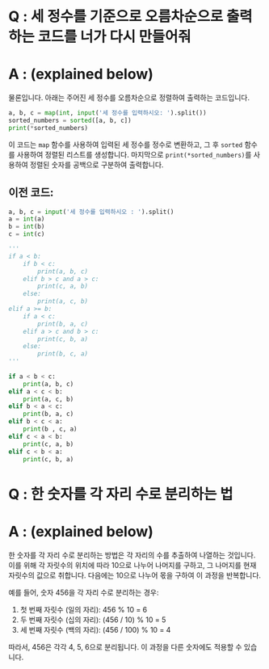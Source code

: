 # Q : 세 정수를 기준으로 오름차순으로 출력하는 코드를 너가 다시 만들어줘 

# A : (explained below)
물론입니다. 아래는 주어진 세 정수를 오름차순으로 정렬하여 출력하는 코드입니다.

```python
a, b, c = map(int, input('세 정수를 입력하시오: ').split())
sorted_numbers = sorted([a, b, c])
print(*sorted_numbers)
```

이 코드는 `map` 함수를 사용하여 입력된 세 정수를 정수로 변환하고, 그 후 `sorted` 함수를 사용하여 정렬된 리스트를 생성합니다. 마지막으로 `print(*sorted_numbers)`를 사용하여 정렬된 숫자를 공백으로 구분하여 출력합니다.

## 이전 코드:

```python
a, b, c = input('세 정수를 입력하시오 : ').split()
a = int(a)
b = int(b)
c = int(c)

'''
if a < b:
    if b < c:
        print(a, b, c)
    elif b > c and a > c:
        print(c, a, b)
    else:
        print(a, c, b)
elif a >= b:
    if a < c:
        print(b, a, c)
    elif a > c and b > c:
        print(c, b, a)
    else:
        print(b, c, a)
'''
  
if a < b < c:
    print(a, b, c)
elif a < c < b:
    print(a, c, b)
elif b < a < c:
    print(b, a, c)
elif b < c < a:
    print(b , c, a)
elif c < a < b:
    print(c, a, b)
elif c < b < a:
    print(c, b, a)
```


# Q : 한 숫자를 각 자리 수로 분리하는 법

# A : (explained below)
한 숫자를 각 자리 수로 분리하는 방법은 각 자리의 수를 추출하여 나열하는 것입니다. 이를 위해 각 자릿수의 위치에 따라 10으로 나누어 나머지를 구하고, 그 나머지를 현재 자릿수의 값으로 취합니다. 다음에는 10으로 나누어 몫을 구하여 이 과정을 반복합니다.

예를 들어, 숫자 456을 각 자리 수로 분리하는 경우:

1. 첫 번째 자릿수 (일의 자리): 456 % 10 = 6
2. 두 번째 자릿수 (십의 자리): (456 / 10) % 10 = 5
3. 세 번째 자릿수 (백의 자리): (456 / 100) % 10 = 4

따라서, 456은 각각 4, 5, 6으로 분리됩니다. 이 과정을 다른 숫자에도 적용할 수 있습니다.
